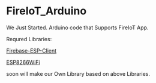 # FireIoT_Arduino
We Just Started. Arduino code that Supports FireIoT App.

Requred Libraries:

[Firebase-ESP-Client](https://github.com/mobizt/Firebase-ESP-Client)

[ESP8266WiFi](https://github.com/esp8266/Arduino/tree/master/libraries/ESP8266WiFi)

soon will make our Own Library based on above Libraries. 
